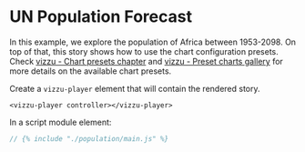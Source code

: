 # UN Population Forecast

In this example, we explore the population of Africa between 1953-2098. On top
of that, this story shows how to use the chart configuration presets. Check
[vizzu - Chart presets chapter](https://lib.vizzuhq.com/latest/tutorial/chart_presets/)
and
[vizzu - Preset charts gallery](https://lib.vizzuhq.com/latest/examples/presets/)
for more details on the available chart presets.

<vizzu-player controller></vizzu-player>

<script type="module" src="./main.js"></script>

Create a `vizzu-player` element that will contain the rendered story.

```
<vizzu-player controller></vizzu-player>
```

In a script module element:

```javascript
// {% include "./population/main.js" %}
```
